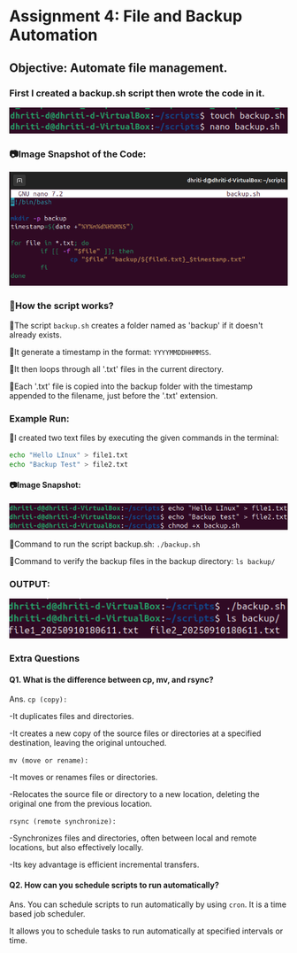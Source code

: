 # Assignment 4: File and Backup Automation
## Objective: Automate file management.

### First I created a backup.sh script then wrote the code in it.
![alt text](<Screenshot 2025-09-10 180914.png>)

### 📷Image Snapshot of the Code:
![alt text](image-39.png)

### 💭How the script works?
🔸The script ```backup.sh``` creates a folder named as 'backup' if it doesn't already exists.

🔸It generate a timestamp in the format: ```YYYYMMDDHHMMSS```.

🔸It then loops through all '.txt' files in the current directory.

🔸Each '.txt' file is copied into the backup folder with the timestamp appended to the filename, just before the '.txt' extension.

### Example Run:
🔸I created two text files by executing the given commands in the terminal:
```bash
echo "Hello LInux" > file1.txt
echo "Backup Test" > file2.txt
```
#### 📷Image Snapshot:
![alt text](image-40.png)

🔸Command to run the script backup.sh: ```./backup.sh```

🔸Command to verify the backup files in the backup directory: ```ls backup/```

### OUTPUT:
![alt text](image-41.png)

### Extra Questions
#### Q1. What is the difference between cp, mv, and rsync?

Ans. ```cp (copy):```

-It duplicates files and directories. 

-It creates a new copy of the source files or directories at a specified destination, leaving the original untouched.

```mv (move or rename):```

-It moves or renames files or directories.

-Relocates the source file or directory to a new location, deleting the original one from the previous location.

```rsync (remote synchronize):```

-Synchronizes files and directories, often between local and remote locations, but also effectively locally.

-Its key advantage is efficient incremental transfers.

#### Q2. How can you schedule scripts to run automatically?

Ans. You can schedule scripts to run automatically by using ```cron```. It is a time based job scheduler.

It allows you to schedule tasks to run automatically at specified intervals or time.